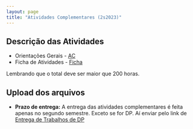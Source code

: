 ```yaml
---
layout: page
title: "Atividades Complementares (2s2023)"
---
```


## Descrição das Atividades

- Orientações Gerais - <a href="/docs/AC.doc" target="_blank">AC</a>
- Ficha de Atividades - <a href="/docs/Ficha.xls" target="_blank">Ficha</a>

Lembrando que o total deve ser maior que 200 horas.

## Upload dos arquivos

<!-- ### Entrega da ficha preenchida, certificados e/ou resumos: <a href="https://bit.ly/39uM5zB" target="_blank">https://bit.ly/39uM5zB</a>

Criar um zip com todos os documentos, nomeando da seguinte maneira: XYZ1234-ac.zip, onde XYZ1234 é o seu RA.

- **Prazo de entrega:** até novembro/2023 -->

- **Prazo de entrega:** A entrega das atividades complementares é feita apenas no segundo semestre. Exceto se for DP. Aí enviar pelo link de [Entrega de Trabalhos de DP](../dps)


<!--: <a href="https://bit.ly/3dItD4r" target="_blank">https://bit.ly/3dItD4r</a>

 - Renomear o arquivo para: **XYZ123-ac.pdf**, onde XYZ123 é o seu RA.
 - **Prazo de entrega:** 23/11/2020.
-->

